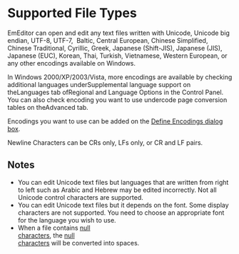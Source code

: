 # Supported File Types

EmEditor can open and edit any text files written with Unicode, Unicode big endian, UTF-8, UTF-7,  Baltic, Central European, Chinese Simplified,
Chinese Traditional, Cyrillic, Greek, Japanese (Shift-JIS), Japanese (JIS), Japanese (EUC), Korean, Thai, Turkish,
Vietnamese, Western European, or any other encodings available on Windows.

In Windows 2000/XP/2003/Vista, more encodings are available by checking additional
languages underSupplemental language support on theLanguages tab
ofRegional and Language Options in the Control Panel. You can also check
encoding you want to use undercode page conversion tables on theAdvanced tab.

Encodings you want to use can be added on the
[Define Encodings dialog box](../../dlg/encodings/index).

Newline Characters can be CRs only, LFs
only, or CR and LF pairs.

## Notes

- You can edit Unicode text files but languages that are written from
right to left such as Arabic and Hebrew may be edited incorrectly. Not all
Unicode control characters are supported.
- You can edit Unicode text files but it depends on the font. Some display
characters are not supported. You need to choose an appropriate font for the
language you wish to use.
- When a file contains [null \
characters](../../glossary/index), the [null \
characters](../../glossary/index) will be converted into spaces.
